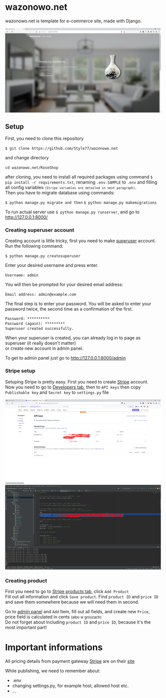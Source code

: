 # wazonowo.net
wazonowo.net is template for e-commerce site, made with Django.

![img_3.png](img_3.png)

## Setup
First, you need to clone this repository

`$ git clone https://github.com/Style77/wazonowo.net`

and change directory

`cd wazonowo.net/RoseShop`

after cloning, you need to install all required packages using command `$ pip install -r requirements.txt`, renaming `.env.SAMPLE` to `.env` and filling all config variables <small>`(Stripe variables are detailed in next paragraph)`</small>.\
Then you have to migrate database using commands:

`$ python manage.py migrate and then`
`$ python manage.py makemigrations`

To run actual server use `$ python manage.py runserver`, and go to http://127.0.0.1:8000/

### Creating superuser account

Creating account is little tricky, first you need to make [superuser](https://docs.djangoproject.com/en/1.8/intro/tutorial02/) account. 
Run the following command:

`$ python manage.py createsuperuser`

Enter your desired username and press enter.

`Username: admin`

You will then be prompted for your desired email address:

`Email address: admin@example.com`

The final step is to enter your password. You will be asked to enter your password twice, the second time as a confirmation of the first.

```
Password: ********** 
Password (again): *********
Superuser created successfully.
```


When your superuser is created, you can already log in to page as superuser (it really doesn't matter)\
or create new account in admin panel.

To get to admin panel just go to http://127.0.0.1:8000/admin

### Stripe setup

Setuping Stripe is pretty easy. First you need to create [Stripe](https://dashboard.stripe.com/register) account. \
Now you need to go to [Developers tab](https://dashboard.stripe.com/test/developers), then to `API keys` then copy `Publishable key` and `Secret key` to `settings.py` file

![img.png](img.png)
![img_1.png](img_1.png)

### Creating product
First you need to go to [Stripe products tab](https://dashboard.stripe.com/test/products), click `Add Product` \
Fill out all information and click `Save product`. Find `product ID` and `price ID` and save them somewhere because we will need them in second.

Go to [admin panel](127.0.0.1:8000/admin) and `Add` Item, fill out all fields, and create new `Price`, price field is calculated in cents <small>(albo w groszach)</small>\
Do not forget about including `product ID` and `price ID`, because it's the most important part!


# Important informations

All pricing details from payment gateway [Stripe](https://stripe.com/en-pl/) are on their [site](https://stripe.com/en-pl/pricing#pricing-details)

While publishing, we need to remember about:
- .env
- changing settings.py, for example host, allowed host etc.
- ...
